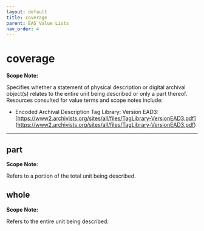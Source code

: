 ```yaml
---
layout: default
title: coverage
parent: EAS Value Lists
nav_order: 4
---
```


# coverage

**Scope Note:**

Specifies whether a statement of physical description or digital archival object(s) relates to the entire unit being described or only a part thereof. Resources consulted for value terms and scope notes include:

- Encoded Archival Description Tag Library: Version EAD3: [https://www2.archivists.org/sites/all/files/TagLibrary-VersionEAD3.pdf] (https://www2.archivists.org/sites/all/files/TagLibrary-VersionEAD3.pdf)

---

## part

**Scope Note:**

Refers to a portion of the total unit being described.

## whole

**Scope Note:**

Refers to the entire unit being described.
